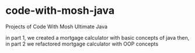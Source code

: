 # code-with-mosh-java
Projects of Code With Mosh Ultimate Java

in part 1, we created a mortgage calculator with basic concepts of java
then, in part 2 we refactored mortgage calculator with OOP concepts
